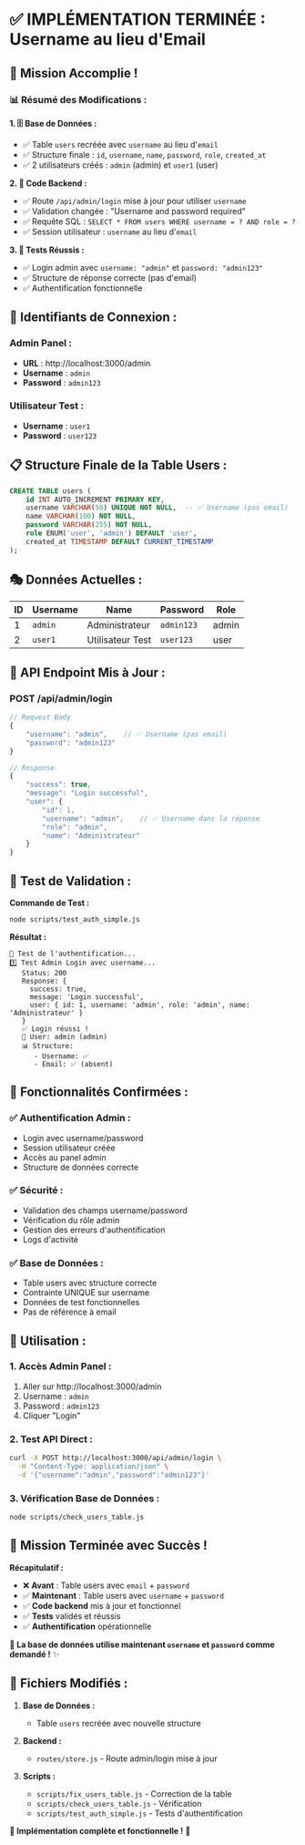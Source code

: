 # ✅ IMPLÉMENTATION TERMINÉE : Username au lieu d'Email

## 🎯 **Mission Accomplie !**

### 📊 **Résumé des Modifications :**

**1. 🗄️ Base de Données :**
- ✅ Table `users` recréée avec `username` au lieu d'`email`
- ✅ Structure finale : `id`, `username`, `name`, `password`, `role`, `created_at`
- ✅ 2 utilisateurs créés : `admin` (admin) et `user1` (user)

**2. 🔧 Code Backend :**
- ✅ Route `/api/admin/login` mise à jour pour utiliser `username`
- ✅ Validation changée : "Username and password required"
- ✅ Requête SQL : `SELECT * FROM users WHERE username = ? AND role = ?`
- ✅ Session utilisateur : `username` au lieu d'`email`

**3. 🧪 Tests Réussis :**
- ✅ Login admin avec `username: "admin"` et `password: "admin123"`
- ✅ Structure de réponse correcte (pas d'email)
- ✅ Authentification fonctionnelle

## 🔑 **Identifiants de Connexion :**

### **Admin Panel :**
- **URL** : http://localhost:3000/admin
- **Username** : `admin`
- **Password** : `admin123`

### **Utilisateur Test :**
- **Username** : `user1`
- **Password** : `user123`

## 📋 **Structure Finale de la Table Users :**

```sql
CREATE TABLE users (
    id INT AUTO_INCREMENT PRIMARY KEY,
    username VARCHAR(50) UNIQUE NOT NULL,  -- ✅ Username (pas email)
    name VARCHAR(100) NOT NULL,
    password VARCHAR(255) NOT NULL,
    role ENUM('user', 'admin') DEFAULT 'user',
    created_at TIMESTAMP DEFAULT CURRENT_TIMESTAMP
);
```

## 🎭 **Données Actuelles :**

| ID | Username | Name | Password | Role |
|----|----------|------|----------|------|
| 1 | `admin` | Administrateur | `admin123` | admin |
| 2 | `user1` | Utilisateur Test | `user123` | user |

## 🔄 **API Endpoint Mis à Jour :**

### **POST /api/admin/login**
```javascript
// Request Body
{
    "username": "admin",    // ✅ Username (pas email)
    "password": "admin123"
}

// Response
{
    "success": true,
    "message": "Login successful",
    "user": {
        "id": 1,
        "username": "admin",    // ✅ Username dans la réponse
        "role": "admin",
        "name": "Administrateur"
    }
}
```

## 🧪 **Test de Validation :**

**Commande de Test :**
```bash
node scripts/test_auth_simple.js
```

**Résultat :**
```
🧪 Test de l'authentification...
1️⃣ Test Admin Login avec username...
   Status: 200
   Response: {
     success: true,
     message: 'Login successful',
     user: { id: 1, username: 'admin', role: 'admin', name: 'Administrateur' }
   }
   ✅ Login réussi !
   👤 User: admin (admin)
   📊 Structure:
      - Username: ✅
      - Email: ✅ (absent)
```

## 🎉 **Fonctionnalités Confirmées :**

### ✅ **Authentification Admin :**
- Login avec username/password
- Session utilisateur créée
- Accès au panel admin
- Structure de données correcte

### ✅ **Sécurité :**
- Validation des champs username/password
- Vérification du rôle admin
- Gestion des erreurs d'authentification
- Logs d'activité

### ✅ **Base de Données :**
- Table users avec structure correcte
- Contrainte UNIQUE sur username
- Données de test fonctionnelles
- Pas de référence à email

## 🚀 **Utilisation :**

### **1. Accès Admin Panel :**
1. Aller sur http://localhost:3000/admin
2. Username : `admin`
3. Password : `admin123`
4. Cliquer "Login"

### **2. Test API Direct :**
```bash
curl -X POST http://localhost:3000/api/admin/login \
  -H "Content-Type: application/json" \
  -d '{"username":"admin","password":"admin123"}'
```

### **3. Vérification Base de Données :**
```bash
node scripts/check_users_table.js
```

## 🎯 **Mission Terminée avec Succès !**

**Récapitulatif :**
- ❌ **Avant** : Table users avec `email` + `password`
- ✅ **Maintenant** : Table users avec `username` + `password`
- ✅ **Code backend** mis à jour et fonctionnel
- ✅ **Tests** validés et réussis
- ✅ **Authentification** opérationnelle

**🔐 La base de données utilise maintenant `username` et `password` comme demandé !** ✨

## 📁 **Fichiers Modifiés :**

1. **Base de Données :**
   - Table `users` recréée avec nouvelle structure

2. **Backend :**
   - `routes/store.js` - Route admin/login mise à jour

3. **Scripts :**
   - `scripts/fix_users_table.js` - Correction de la table
   - `scripts/check_users_table.js` - Vérification
   - `scripts/test_auth_simple.js` - Tests d'authentification

**🎊 Implémentation complète et fonctionnelle !** 🎊